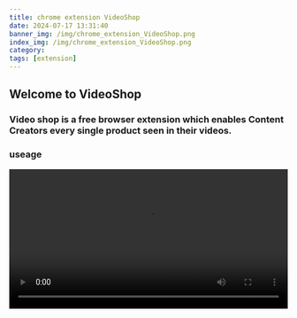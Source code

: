 ```yaml
---
title: chrome extension VideoShop
date: 2024-07-17 13:31:40
banner_img: /img/chrome_extension_VideoShop.png
index_img: /img/chrome_extension_VideoShop.png
category: 
tags: [extension]
---
```


## Welcome to VideoShop

### Video shop is a free browser extension which enables Content Creators every single product seen in their videos.

### useage

 <video controls style="width: 100%; height: auto;">
  <source src="https://lookdev.codeart3d.xyz/blog_video/extension/chrome_extension_VideoShop.mov" type="video/mp4">
  </video>


